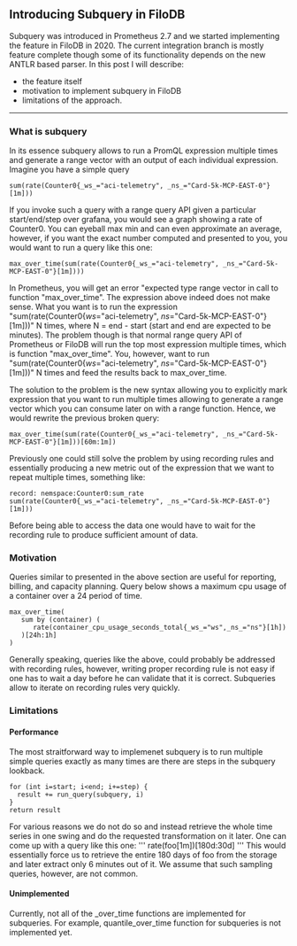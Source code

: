 ## Introducing Subquery in FiloDB

Subquery was introduced in Prometheus 2.7 and we started implementing the feature in FiloDB in 2020. The current integration branch is mostly feature complete though some of its functionality depends on the new ANTLR based parser. In this post I will describe:
* the feature itself
* motivation to implement subquery in FiloDB
* limitations of the approach.

---

### What is subquery
In its essence subquery allows to run a PromQL expression multiple times and generate a range vector with an output of each individual expression.
Imagine you have a simple query 
```
sum(rate(Counter0{_ws_="aci-telemetry", _ns_="Card-5k-MCP-EAST-0"}[1m]))
```
If you invoke such a query with a range query API given a particular start/end/step over grafana, you would see a graph showing a rate of Counter0. You can eyeball max min and can even approximate an average, however, if you want the exact number computed and presented to you, you would want to run a query like this one:
```
max_over_time(sum(rate(Counter0{_ws_="aci-telemetry", _ns_="Card-5k-MCP-EAST-0"}[1m])))
```
In Prometheus, you will get an error "expected type range vector in call to function "max_over_time". The expression above indeed does not make sense. What you want is to run the expression "sum(rate(Counter0{_ws_="aci-telemetry", _ns_="Card-5k-MCP-EAST-0"}[1m]))" N times, where N = end - start (start and end are expected to be minutes). The problem though is that normal range query API of Prometheus or FiloDB will run the top most expression multiple times, which is function "max_over_time". You, however, want to run "sum(rate(Counter0{_ws_="aci-telemetry", _ns_="Card-5k-MCP-EAST-0"}[1m]))" N times and feed the results back to max_over_time. 

The solution to the problem is the new syntax allowing you to explicitly mark expression that you want to run multiple times allowing to generate a range vector which you can consume later on with a range function. Hence, we would rewrite the previous broken query:
```
max_over_time(sum(rate(Counter0{_ws_="aci-telemetry", _ns_="Card-5k-MCP-EAST-0"}[1m]))[60m:1m])
```
Previously one could still solve the problem by using recording rules and essentially producing a new metric out of the expression that we want to repeat multiple times, something like:

```
record: nemspace:Counter0:sum_rate
sum(rate(Counter0{_ws_="aci-telemetry", _ns_="Card-5k-MCP-EAST-0"}[1m]))
```
Before being able to access the data one would have to wait for the recording rule to produce sufficient amount of data.

### Motivation
Queries similar to presented in the above section are useful for reporting, billing, and capacity planning. Query below shows a maximum cpu usage of a container over a 24 period of time. 
```
max_over_time(
   sum by (container) (
      rate(container_cpu_usage_seconds_total{_ws_="ws",_ns_="ns"}[1h])
   )[24h:1h]
)
```
Generally speaking, queries like the above, could probably be addressed with recording rules, however, writing proper recording rule is not easy if one has to wait a day before he can validate that it is correct. Subqueries allow to iterate on recording rules very quickly.

### Limitations
#### Performance
The most straitforward way to implemenet subquery is to run multiple simple queries exactly as many times are there are steps in the subquery lookback.

```
for (int i=start; i<end; i+=step) {
  result += run_query(subquery, i)
}
return result
```

For various reasons we do not do so and instead retrieve the whole time series in one swing and do the requested transformation on it later. One can come up with a query like this one:
'''
rate(foo[1m])[180d:30d]
'''
This would essentially force us to retrieve the entire 180 days of foo from the storage and later extract only 6 minutes out of it. We assume that such sampling queries, however, are not common.

#### Unimplemented
Currently, not all of the _over_time functions are implemented for subqueries. For example, quantile_over_time function for subqueries is not implemented yet.
